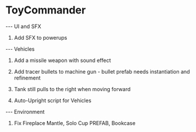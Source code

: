 # ToyCommander

--- UI and SFX

1) Add SFX to powerups

--- Vehicles

1) Add a missile weapon with sound effect

2) Add tracer bullets to machine gun - bullet prefab needs instantiation and refinement

3) Tank still pulls to the right when moving forward

4) Auto-Upright script for Vehicles

--- Environment

1) Fix Fireplace Mantle, Solo Cup PREFAB, Bookcase
